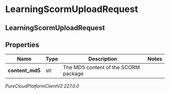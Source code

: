 # LearningScormUploadRequest

## LearningScormUploadRequest

## Properties

|Name | Type | Description | Notes|
|------------ | ------------- | ------------- | -------------|
| **content_md5** | str | The MD5 content of the SCORM package | |



_PureCloudPlatformClientV2 227.0.0_
